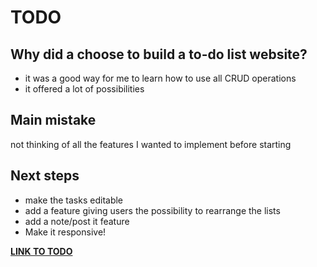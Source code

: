 # TODO

## Why did a choose to build a to-do list website?

- it was a good way for me to learn how to use all CRUD operations
- it offered a lot of possibilities

## Main mistake

not thinking of all the features I wanted to implement before starting

## Next steps

- make the tasks editable
- add a feature giving users the possibility to rearrange the lists
- add a note/post it feature
- Make it responsive!

**[LINK TO TODO](https://to-do-list-lfki.onrender.com/)**
